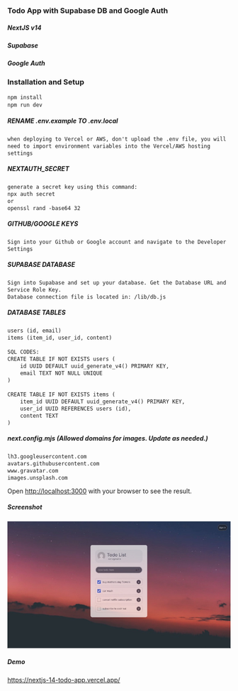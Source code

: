 
### Todo App with Supabase DB and Google Auth

##### NextJS v14
##### Supabase
##### Google Auth

### Installation and Setup

```bash
npm install
npm run dev
```

##### RENAME .env.example TO .env.local
    when deploying to Vercel or AWS, don't upload the .env file, you will need to import environment variables into the Vercel/AWS hosting settings

##### NEXTAUTH_SECRET
    generate a secret key using this command:
    npx auth secret
    or
    openssl rand -base64 32

##### GITHUB/GOOGLE KEYS
    Sign into your Github or Google account and navigate to the Developer Settings

##### SUPABASE DATABASE
    Sign into Supabase and set up your database. Get the Database URL and Service Role Key.
    Database connection file is located in: /lib/db.js

##### DATABASE TABLES
    users (id, email)
    items (item_id, user_id, content)

    SQL CODES:
    CREATE TABLE IF NOT EXISTS users (
        id UUID DEFAULT uuid_generate_v4() PRIMARY KEY,
        email TEXT NOT NULL UNIQUE
    )

    CREATE TABLE IF NOT EXISTS items (
        item_id UUID DEFAULT uuid_generate_v4() PRIMARY KEY,
        user_id UUID REFERENCES users (id),
        content TEXT
    )

##### next.config.mjs (Allowed domains for images. Update as needed.)
    lh3.googleusercontent.com
    avatars.githubusercontent.com
    www.gravatar.com
    images.unsplash.com

Open [http://localhost:3000](http://localhost:3000) with your browser to see the result.

##### Screenshot
<img src="/public/screenshot.jpg" alt="Todo App Screenshot">

##### Demo
https://nextjs-14-todo-app.vercel.app/